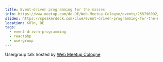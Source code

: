 ```yaml
---
title: Event-driven programming for the masses
info: https://www.meetup.com/de-DE/Web-Meetup-Cologne/events/255796092/
slides: https://speakerdeck.com/clue/event-driven-programming-for-the-masses-webmeetupcgn
location: Köln, DE
tags:
  - event-driven-programming
  - reactphp
  - usergroup
---
```

Usergroup talk hosted by <a href="https://www.meetup.com/de-DE/Web-Meetup-Cologne/">Web Meetup Cologne</a>
